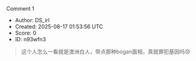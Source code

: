 Comment 1

- Author: DS_irl
- Created: 2025-08-17 01:53:56 UTC
- Score: 0
- ID: n93wfn3

> 这个人怎么一看就是澳洲白人，带点那种bogan面相，真就罪犯基因吗😟
